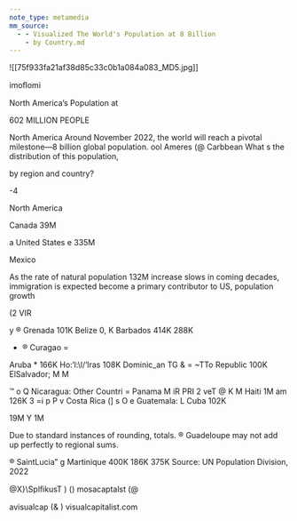 ```yaml
---
note_type: metamedia
mm_source:
  - - Visualized The World's Population at 8 Billion
    - by Country.md
---
```


![[75f933fa21af38d85c33c0b1a084a083_MD5.jpg]]

imoﬂomi

North America’s Population at

602 MILLION PEOPLE

North America Around November 2022, the world will reach
a pivotal milestone—8 billion global population.
ool Ameres (@ Carbbean What s the distribution of this population,

by region and country?

-4

North America

Canada
39M

a
United States
e 335M

Mexico

As the rate of natural population
132M increase slows in coming decades,
immigration is expected become a
primary contributor to US,
population growth

(2
VIR

y ® Grenada 101K
Belize 0, K Barbados
414K 288K

- ® Curagao =

Aruba * 166K
Ho:‘l:\l/‘lras 108K Dominic_an TG &
= ~TTo  Republic 100K
ElSalvador; M M

™ o
Q Nicaragua: Other Countri =
Panama M iR PRI 2 veT @
K M Haiti 1M
am 126K 3
=i p P v
Costa Rica (] s O
e Guatemala: L Cuba 102K

19M Y 1M

Due to standard instances of rounding, totals.
® Guadeloupe may not add up perfectly to regional sums.

® SaintLucia” g Martinique 400K
186K 375K Source: UN Population Division, 2022

@X}\SplﬁkusT ) () mosacaptalst (@

avisualcap (& ) visualcapitalist.com



